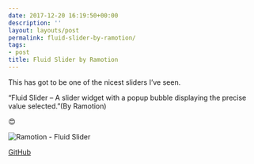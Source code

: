 ```yaml
---
date: 2017-12-20 16:19:50+00:00
description: ''
layout: layouts/post
permalink: fluid-slider-by-ramotion/
tags:
- post
title: Fluid Slider by Ramotion
---
```


<p>This has got to be one of the nicest sliders I&#8217;ve seen.</p>
<p>“Fluid Slider &#8211; A slider widget with a popup bubble displaying the precise value selected.”(By Ramotion)</p>
<p>😍</p>
<p><img src="https://github.com/Ramotion/fluid-slider/raw/master/preview.gif" alt="Ramotion - Fluid Slider" /></p>
<p><a href="https://github.com/Ramotion/fluid-slider?utm_source=[@chrishannah](https://micro.blog/chrishannah)">GitHub</a></p>